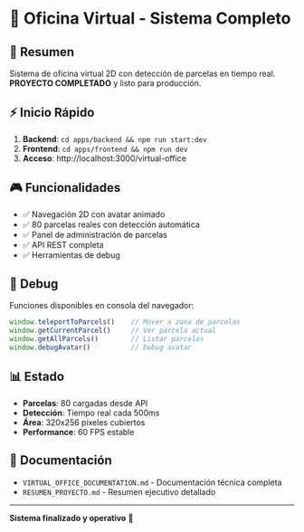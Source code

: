 # 🏢 Oficina Virtual - Sistema Completo

## 🎯 Resumen

Sistema de oficina virtual 2D con detección de parcelas en tiempo real. **PROYECTO COMPLETADO** y listo para producción.

## ⚡ Inicio Rápido

1. **Backend**: `cd apps/backend && npm run start:dev`
2. **Frontend**: `cd apps/frontend && npm run dev`
3. **Acceso**: http://localhost:3000/virtual-office

## 🎮 Funcionalidades

- ✅ Navegación 2D con avatar animado
- ✅ 80 parcelas reales con detección automática
- ✅ Panel de administración de parcelas
- ✅ API REST completa
- ✅ Herramientas de debug

## 🔧 Debug

Funciones disponibles en consola del navegador:

```javascript
window.teleportToParcels()    // Mover a zona de parcelas
window.getCurrentParcel()     // Ver parcela actual
window.getAllParcels()        // Listar parcelas
window.debugAvatar()          // Debug avatar
```

## 📊 Estado

- **Parcelas**: 80 cargadas desde API
- **Detección**: Tiempo real cada 500ms
- **Área**: 320x256 píxeles cubiertos
- **Performance**: 60 FPS estable

## 📖 Documentación

- `VIRTUAL_OFFICE_DOCUMENTATION.md` - Documentación técnica completa
- `RESUMEN_PROYECTO.md` - Resumen ejecutivo detallado

---

**Sistema finalizado y operativo** 🚀